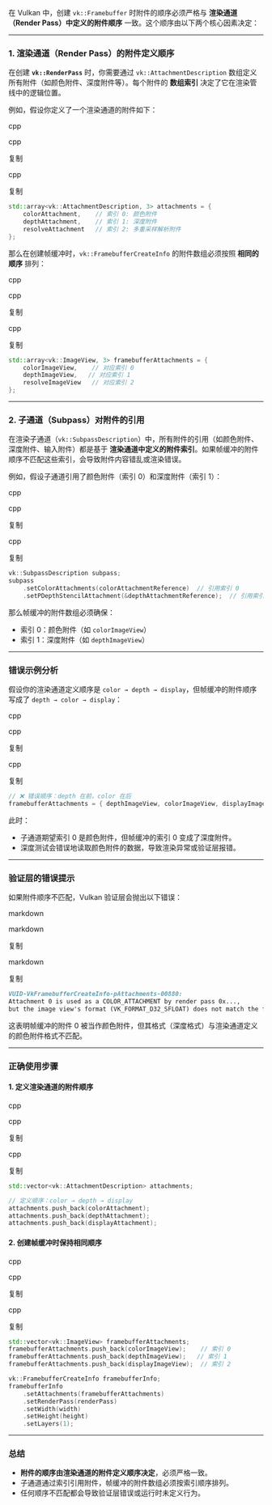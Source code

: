 在 Vulkan 中，创建 `vk::Framebuffer` 时附件的顺序必须严格与 **渲染通道（Render Pass）中定义的附件顺序** 一致。这个顺序由以下两个核心因素决定：

------

### **1. 渲染通道（Render Pass）的附件定义顺序**

在创建 **`vk::RenderPass`** 时，你需要通过 `vk::AttachmentDescription` 数组定义所有附件（如颜色附件、深度附件等）。每个附件的 **数组索引** 决定了它在渲染管线中的逻辑位置。

例如，假设你定义了一个渲染通道的附件如下：

cpp

cpp

复制

cpp

复制

```cpp
std::array<vk::AttachmentDescription, 3> attachments = {
    colorAttachment,    // 索引 0: 颜色附件
    depthAttachment,    // 索引 1: 深度附件
    resolveAttachment   // 索引 2: 多重采样解析附件
};
```

那么在创建帧缓冲时，`vk::FramebufferCreateInfo` 的附件数组必须按照 **相同的顺序** 排列：

cpp

cpp

复制

cpp

复制

```cpp
std::array<vk::ImageView, 3> framebufferAttachments = {
    colorImageView,    // 对应索引 0
    depthImageView,   // 对应索引 1
    resolveImageView   // 对应索引 2
};
```

------

### **2. 子通道（Subpass）对附件的引用**

在渲染子通道（`vk::SubpassDescription`）中，所有附件的引用（如颜色附件、深度附件、输入附件）都是基于 **渲染通道中定义的附件索引**。如果帧缓冲的附件顺序不匹配这些索引，会导致附件内容错乱或渲染错误。

例如，假设子通道引用了颜色附件（索引 0）和深度附件（索引 1）：

cpp

cpp

复制

cpp

复制

```cpp
vk::SubpassDescription subpass;
subpass
    .setColorAttachments(colorAttachmentReference)  // 引用索引 0
    .setPDepthStencilAttachment(&depthAttachmentReference);  // 引用索引 1
```

那么帧缓冲的附件数组必须确保：

- 索引 0：颜色附件（如 `colorImageView`）
- 索引 1：深度附件（如 `depthImageView`）

------

### **错误示例分析**

假设你的渲染通道定义顺序是 `color → depth → display`，但帧缓冲的附件顺序写成了 `depth → color → display`：

cpp

cpp

复制

cpp

复制

```cpp
// ❌ 错误顺序：depth 在前，color 在后
framebufferAttachments = { depthImageView, colorImageView, displayImageView };
```

此时：

- 子通道期望索引 0 是颜色附件，但帧缓冲的索引 0 变成了深度附件。
- 深度测试会错误地读取颜色附件的数据，导致渲染异常或验证层报错。

------

### **验证层的错误提示**

如果附件顺序不匹配，Vulkan 验证层会抛出以下错误：

markdown

markdown

复制

markdown

复制

```markdown
VUID-VkFramebufferCreateInfo-pAttachments-00880: 
Attachment 0 is used as a COLOR_ATTACHMENT by render pass 0x..., 
but the image view's format (VK_FORMAT_D32_SFLOAT) does not match the format used by the render pass (VK_FORMAT_R8G8B8A8_UNORM).
```

这表明帧缓冲的附件 0 被当作颜色附件，但其格式（深度格式）与渲染通道定义的颜色附件格式不匹配。

------

### **正确使用步骤**

#### 1. **定义渲染通道的附件顺序**

cpp

cpp

复制

cpp

复制

```cpp
std::vector<vk::AttachmentDescription> attachments;

// 定义顺序：color → depth → display
attachments.push_back(colorAttachment);
attachments.push_back(depthAttachment);
attachments.push_back(displayAttachment);
```

#### 2. **创建帧缓冲时保持相同顺序**

cpp

cpp

复制

cpp

复制

```cpp
std::vector<vk::ImageView> framebufferAttachments;
framebufferAttachments.push_back(colorImageView);    // 索引 0
framebufferAttachments.push_back(depthImageView);   // 索引 1
framebufferAttachments.push_back(displayImageView);  // 索引 2

vk::FramebufferCreateInfo framebufferInfo;
framebufferInfo
    .setAttachments(framebufferAttachments)
    .setRenderPass(renderPass)
    .setWidth(width)
    .setHeight(height)
    .setLayers(1);
```

------

### **总结**

- **附件的顺序由渲染通道的附件定义顺序决定**，必须严格一致。
- 子通道通过索引引用附件，帧缓冲的附件数组必须按索引顺序排列。
- 任何顺序不匹配都会导致验证层错误或运行时未定义行为。